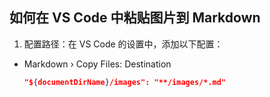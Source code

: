 
## 如何在 VS Code 中粘贴图片到 Markdown
1. 配置路径：在 VS Code 的设置中，添加以下配置：
- Markdown › Copy Files: Destination
   ```json
   "${documentDirName}/images": "**/images/*.md"
   ```
